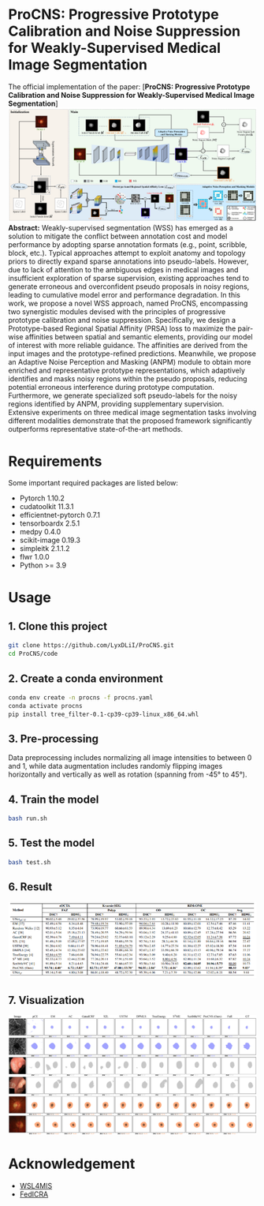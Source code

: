 # ProCNS: Progressive Prototype Calibration and Noise Suppression for Weakly-Supervised Medical Image Segmentation
The official implementation of the paper: [**ProCNS: Progressive Prototype Calibration and Noise Suppression for Weakly-Supervised Medical Image Segmentation**]
![TEL](image/framework.png)
**Abstract:** Weakly-supervised segmentation (WSS) has emerged as a solution to mitigate the conflict between annotation cost and model performance by adopting sparse annotation formats (e.g., point, scribble, block, etc.). Typical approaches attempt to exploit anatomy and topology priors to directly expand sparse annotations into pseudo-labels. However, due to lack of attention to the ambiguous edges in medical images and insufficient exploration of sparse supervision, existing approaches tend to generate erroneous and overconfident pseudo proposals in noisy regions, leading to cumulative model error and performance degradation. In this work, we propose a novel WSS approach, named ProCNS, encompassing two synergistic modules devised with the principles of progressive prototype calibration and noise suppression. Specifically, we design a Prototype-based Regional Spatial Affinity (PRSA) loss to maximize the pair-wise affinities between spatial and semantic elements, providing our model of interest with more reliable guidance. The affinities are derived from the input images and the prototype-refined predictions. Meanwhile, we propose an Adaptive Noise Perception and Masking (ANPM) module to obtain more enriched and representative prototype representations, which adaptively identifies and masks noisy regions within the pseudo proposals, reducing potential erroneous interference during prototype computation. Furthermore, we generate specialized soft pseudo-labels for the noisy regions identified by ANPM, providing supplementary supervision. Extensive experiments on three medical image segmentation tasks involving different modalities demonstrate that the proposed framework significantly outperforms representative state-of-the-art methods.
# Requirements
Some important required packages are listed below:
* Pytorch 1.10.2
* cudatoolkit 11.3.1
* efficientnet-pytorch 0.7.1
* tensorboardx 2.5.1
* medpy 0.4.0
* scikit-image 0.19.3
* simpleitk  2.1.1.2
* flwr 1.0.0
* Python >= 3.9
# Usage
## 1. Clone this project
``` bash
git clone https://github.com/LyxDLiI/ProCNS.git
cd ProCNS/code
```

## 2. Create a conda environment
``` bash
conda env create -n procns -f procns.yaml
conda activate procns
pip install tree_filter-0.1-cp39-cp39-linux_x86_64.whl
```
## 3. Pre-processing
Data preprocessing includes normalizing all image intensities to between 0 and 1, while data augmentation includes randomly flipping images horizontally and vertically as well as rotation (spanning from -45° to 45°).

## 4. Train the model
``` bash 
bash run.sh
```

## 5. Test the model
``` bash
bash test.sh
```
## 6. Result
<div style="text-align: center;">
  <img src="image/output_table.png" alt="TEL">
</div>

## 7. Visualization
<div>
  <img src="image/output.png" alt="TEL">
</div>


# Acknowledgement
* [WSL4MIS](https://github.com/HiLab-git/WSL4MIS)
* [FedICRA](https://github.com/llmir/FedICRA)


